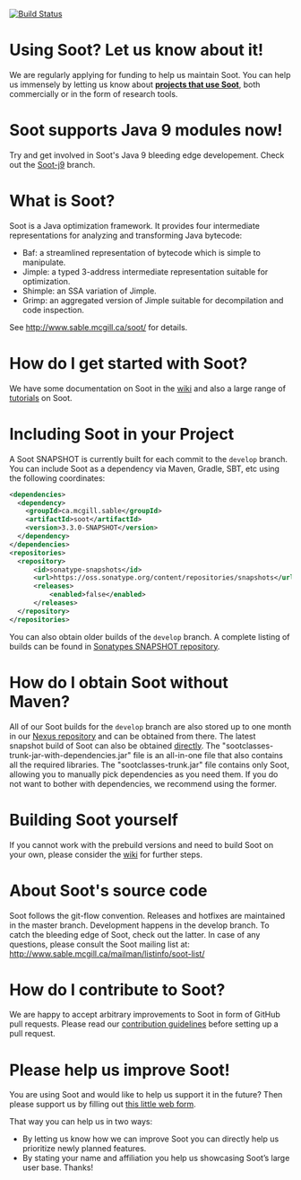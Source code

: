 [![Build Status](http://soot-build.cs.uni-paderborn.de/jenkins/buildStatus/icon?job=soot/soot-master)](http://soot-build.cs.uni-paderborn.de/jenkins/job/soot/job/soot-master/)

# Using Soot? Let us know about it!
We are regularly applying for funding to help us maintain Soot. You can help us immensely by letting us know about [**projects that use Soot**](https://github.com/Sable/soot/wiki/Users-of-Soot), both commercially or in the form of research tools.

# Soot supports Java 9 modules now!
Try and get involved in Soot's Java 9 bleeding edge developement. Check out the [Soot-j9](https://github.com/sable/soot/tree/java9) branch.

# What is Soot?

Soot is a Java optimization framework. It provides four intermediate representations for analyzing and transforming Java bytecode:

* Baf: a streamlined representation of bytecode which is simple to manipulate.
* Jimple: a typed 3-address intermediate representation suitable for optimization.
* Shimple: an SSA variation of Jimple.
* Grimp: an aggregated version of Jimple suitable for decompilation and code inspection.

See http://www.sable.mcgill.ca/soot/ for details.

# How do I get started with Soot?

We have some documentation on Soot in the [wiki](https://github.com/Sable/soot/wiki) and also a large range of [tutorials](http://www.sable.mcgill.ca/soot/tutorial/index.html) on Soot.

# Including Soot in your Project

A Soot SNAPSHOT is currently built for each commit to the `develop` branch. You can include Soot as 
a dependency via Maven, Gradle, SBT, etc using the following coordinates:


```.xml
<dependencies>
  <dependency>
    <groupId>ca.mcgill.sable</groupId>
    <artifactId>soot</artifactId>
    <version>3.3.0-SNAPSHOT</version>
  </dependency>
</dependencies>
<repositories>
  <repository>
      <id>sonatype-snapshots</id>
      <url>https://oss.sonatype.org/content/repositories/snapshots</url>
      <releases>
          <enabled>false</enabled>
      </releases>
  </repository>
</repositories>	

```

You can also obtain older builds of the `develop` branch. A complete listing of builds can be found in [Sonatypes SNAPSHOT repository](https://oss.sonatype.org/content/repositories/snapshots/ca/mcgill/sable/soot).

# How do I obtain Soot without Maven?

All of our Soot builds for the `develop` branch are also stored up to one month in our [Nexus repository](https://soot-build.cs.uni-paderborn.de/nexus/#browse/browse/components:soot-snapshot) and can be obtained from there.
The latest snapshot build of Soot can also be obtained [directly](https://soot-build.cs.uni-paderborn.de/public/origin/develop/soot/soot-develop/build/). The "sootclasses-trunk-jar-with-dependencies.jar" file is an all-in-one file that also contains all the required libraries. The "sootclasses-trunk.jar" file contains only Soot, allowing you to manually pick dependencies as you need them. If you do not want to bother with dependencies, we recommend using the former.

# Building Soot yourself

If you cannot work with the prebuild versions and need to build Soot on your own, please consider the [wiki](https://github.com/Sable/soot/wiki/Building-Soot-from-the-Command-Line-(Recommended)) for further steps.

# About Soot's source code

Soot follows the git-flow convention. Releases and hotfixes are maintained in the master branch.
Development happens in the develop branch. To catch the bleeding edge of Soot, check out the latter.
In case of any questions, please consult the Soot
mailing list at: http://www.sable.mcgill.ca/mailman/listinfo/soot-list/

# How do I contribute to Soot?

We are happy to accept arbitrary improvements to Soot in form of GitHub pull requests. Please read our [contribution guidelines](https://github.com/Sable/soot/wiki/Contributing-to-Soot) before setting up a pull request.

# Please help us improve Soot!
You are using Soot and would like to help us support it in the future? Then please support us by filling out [this little web form](https://goo.gl/forms/rk1oSxFIxAH0xaf52).

That way you can help us in two ways:
* By letting us know how we can improve Soot you can directly help us prioritize newly planned features.
* By stating your name and affiliation you help us showcasing Soot’s large user base.
Thanks!
